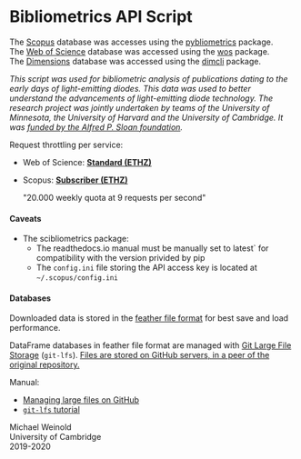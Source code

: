# Bibliometrics API Script

The [Scopus](https://dev.elsevier.com/) database was accesses using the [pybliometrics](https://pypi.org/project/pybliometrics/) package.\
The [Web of Science](https://apps.webofknowledge.com/) database was accessed using the [wos](https://pypi.org/project/wos/) package.\
The [Dimensions](https://www.dimensions.ai/) database was accessed using the [dimcli](https://pypi.org/project/dimcli/) package.

_This script was used for bibliometric analysis of publications dating to the early days of light-emitting diodes. This data was used to better understand the advancements of light-emitting diode technology. The research project was jointly undertaken by teams of the University of Minnesota, the University of Harvard and the University of Cambridge. It was [funded by the Alfred P. Sloan foundation](https://sloan.org/grant-detail/8567)._

Request throttling per service:

- Web of Science: [**Standard (ETHZ)**](https://developer.clarivate.com/apis/wos#)
- Scopus: [**Subscriber (ETHZ)**](https://dev.elsevier.com/api_key_settings.html)

    "20.000 weekly quota at 9 requests per second"

#### Caveats

- The scibliometrics package:
   - The readthedocs.io manual must be manually set to latest` for compatibility with the version privided by pip
   - The `config.ini` file storing the API access key is located at `~/.scopus/config.ini`

#### Databases

Downloaded data is stored in the [feather file format](https://blog.rstudio.com/2016/03/29/feather/) for best save and load performance.

DataFrame databases in feather file format are managed with [Git Large File Storage](https://git-lfs.github.com/) (`git-lfs`). [Files are stored on GitHub servers, in a peer of the original repository.](https://stackoverflow.com/questions/32927704/how-to-specify-where-git-lfs-files-will-be-stored)

Manual:
- [Managing large files on GitHub](https://help.github.com/en/github/managing-large-files)
- [`git-lfs` tutorial](https://github.com/git-lfs/git-lfs/wiki/Tutorial)


Michael Weinold\
University of Cambridge\
2019-2020
